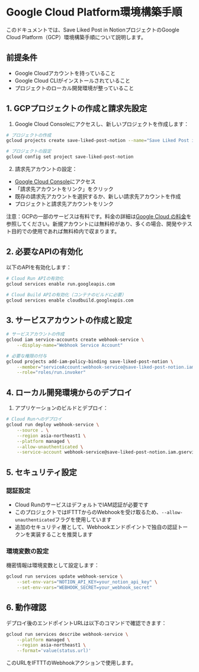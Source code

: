 # Google Cloud Platform環境構築手順

このドキュメントでは、Save Liked Post in NotionプロジェクトのGoogle Cloud Platform（GCP）環境構築手順について説明します。

## 前提条件

- Google Cloudアカウントを持っていること
- Google Cloud CLIがインストールされていること
- プロジェクトのローカル開発環境が整っていること

## 1. GCPプロジェクトの作成と請求先設定

1. Google Cloud Consoleにアクセスし、新しいプロジェクトを作成します：

```bash
# プロジェクトの作成
gcloud projects create save-liked-post-notion --name="Save Liked Post in Notion"

# プロジェクトの設定
gcloud config set project save-liked-post-notion
```

2. 請求先アカウントの設定：

- [Google Cloud Console](https://console.cloud.google.com/billing)にアクセス
- 「請求先アカウントをリンク」をクリック
- 既存の請求先アカウントを選択するか、新しい請求先アカウントを作成
- プロジェクトと請求先アカウントをリンク

注意：GCPの一部のサービスは有料です。料金の詳細は[Google Cloud の料金](https://cloud.google.com/pricing)を参照してください。新規アカウントには無料枠があり、多くの場合、開発やテスト目的での使用であれば無料枠内で収まります。

## 2. 必要なAPIの有効化

以下のAPIを有効化します：

```bash
# Cloud Run APIの有効化
gcloud services enable run.googleapis.com

# Cloud Build APIの有効化（コンテナのビルドに必要）
gcloud services enable cloudbuild.googleapis.com
```

## 3. サービスアカウントの作成と設定

```bash
# サービスアカウントの作成
gcloud iam service-accounts create webhook-service \
    --display-name="Webhook Service Account"

# 必要な権限の付与
gcloud projects add-iam-policy-binding save-liked-post-notion \
    --member="serviceAccount:webhook-service@save-liked-post-notion.iam.gserviceaccount.com" \
    --role="roles/run.invoker"
```

## 4. ローカル開発環境からのデプロイ

1. アプリケーションのビルドとデプロイ：

```bash
# Cloud Runへのデプロイ
gcloud run deploy webhook-service \
    --source . \
    --region asia-northeast1 \
    --platform managed \
    --allow-unauthenticated \
    --service-account webhook-service@save-liked-post-notion.iam.gserviceaccount.com
```

## 5. セキュリティ設定

### 認証設定

- Cloud RunのサービスはデフォルトでIAM認証が必要です
- このプロジェクトではIFTTTからのWebhookを受け取るため、`--allow-unauthenticated`フラグを使用しています
- 追加のセキュリティ層として、Webhookエンドポイントで独自の認証トークンを実装することを推奨します

### 環境変数の設定

機密情報は環境変数として設定します：

```bash
gcloud run services update webhook-service \
    --set-env-vars="NOTION_API_KEY=your_notion_api_key" \
    --set-env-vars="WEBHOOK_SECRET=your_webhook_secret"
```

## 6. 動作確認

デプロイ後のエンドポイントURLは以下のコマンドで確認できます：

```bash
gcloud run services describe webhook-service \
    --platform managed \
    --region asia-northeast1 \
    --format='value(status.url)'
```

このURLをIFTTTのWebhookアクションで使用します。

